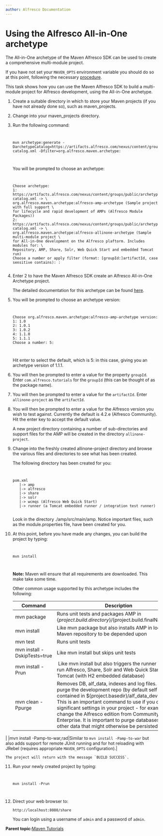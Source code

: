 ```yaml
---
author: Alfresco Documentation
---
```


# Using the Alfresco All-in-One archetype

The All-in-One archetype of the Maven Alfresco SDK can be used to create a comprehensive multi-module project.

If you have not set your `MAVEN_OPTS` environment variable you should do so at this point, following the necessary [procedure](dev-extensions-maven-sdk-maven-opts.md).

This task shows how you can use the Maven Alfresco SDK to build a multi-module project for Alfresco development, using the All-in-One archetype.

1.  Create a suitable directory in which to store your Maven projects \(if you have not already done so\), such as maven\_projects.

2.  Change into your maven\_projects directory.

3.  Run the following command:

    ```
    
    
    ﻿﻿mvn archetype:generate -DarchetypeCatalog=https://artifacts.alfresco.com/nexus/content/groups/public/archetype-catalog.xml -Dfilter=org.alfresco.maven.archetype:
    
            
    ```

    You will be prompted to choose an archetype:

    ```
    
    
    ﻿Choose archetype:
    1: https://artifacts.alfresco.com/nexus/content/groups/public/archetype-catalog.xml -> \
    org.alfresco.maven.archetype:alfresco-amp-archetype (Sample project with full support \
    for lifecycle and rapid development of AMPs (Alfresco Module Packages))
    2: https://artifacts.alfresco.com/nexus/content/groups/public/archetype-catalog.xml -> \
    org.alfresco.maven.archetype:alfresco-allinone-archetype (Sample multi-module project \
    for All-in-One development on the Alfresco plaftorm. Includes modules for: \
    Repository, AMP, Share, Solr, Web Quick Start and embedded Tomcat run)
    Choose a number or apply filter (format: [groupId:]artifactId, case sensitive contains): :
    
    
    ```

4.  Enter 2 to have the Maven Alfresco SDK create an Alfresco All-in-One Archetype project.

    The detailed documentation for this archetype can be found [here](https://artifacts.alfresco.com/nexus/content/repositories/alfresco-docs/alfresco-lifecycle-aggregator/latest/archetypes/alfresco-allinone-archetype/index.html).

5.  You will be prompted to choose an archetype version:

    ```
    
    
    Choose org.alfresco.maven.archetype:alfresco-amp-archetype version:
    1: 1.0
    2: 1.0.1
    3: 1.0.2
    4: 1.1.0
    5: 1.1.1
    Choose a number: 5:
    
                        
    ```

    Hit enter to select the default, which is 5: in this case, giving you an archetype version of 1.1.1.

6.  You will then be prompted to enter a value for the property `groupId`. Enter `com.alfresco.tutorials` for the `groupId` \(this can be thought of as the package name\).

7.  You will then be prompted to enter a value for the `artifactId`. Enter `allinone-project` as the `artifactId`.

8.  You will then be prompted to enter a value for the Alfresco version you wish to test against. Currently the default is 4.2.e \(Alfresco Community\). Hit the enter key to accept the default value.

    A new project directory containing a number of sub-directories and support files for the AMP will be created in the directory `allinone-project`.

9.  Change into the freshly created allinone-project directory and browse the various files and directories to see what has been created.

    The following directory has been created for you:

    ```
    
    ﻿
    ﻿pom.xml
       |-> amp
       |-> alfresco
       |-> share
       |-> solr
       |-> wcmqs (Alfresco Web Quick Start)
       |-> runner (a Tomcat embedded runner / integration test runner)
    
    
    ```

    Look in the directory ﻿./amp/src/main/amp. Notice important files, such as the module.properties file, have been created for you.

10. At this point, before you have made any changes, you can build the project by typing:

    ```
    
    
    mvn install
    
                        
    ```

    **Note:** Maven will ensure that all requirements are downloaded. This make take some time.

    Other common usage supported by this archetype includes the following:

    |Command|Description|
    |-------|-----------|
    |﻿mvn package|Runs unit tests and packages AMP in $\{project.build.directory\}/$\{project.build.finalName\}.amp|
    |mvn install|Like mvn package but also installs AMP in local Maven repository to be depended upon|
    |mvn test|Runs unit tests|
    |mvn install -DskipTests=true|Like mvn install but skips unit tests|
    |﻿mvn install -Prun|﻿ Like mvn install but also triggers the runner project to run Alfresco, Share, Solr and Web Quick Start in Tomcat \(with H2 embedded database\)|
    |mvn clean -Ppurge|Removes DB, alf\_data, indexes and log files. Useful to purge the development repo \(by default self contained in $\{project.basedir\}/alf\_data\_dev.**Note:** This is an important command to use if you change significant settings in your project - for example you change the Alfresco edition from Community to Enterprise. It is important to purge databases and other data that might otherwise be persisted.

|
    |mvn install -Pamp-to-war,rad|Similar to `mvn install -Pamp-to-war` but also adds support for remote JUnit running and for hot reloading with JRebel \(requires appropriate `MAVEN_OPTS` configuration\).|

    The project will return with the message `BUILD SUCCESS`.

11. Run your newly created project by typing:

    ```
    
    
    mvn install -Prun
    
            
    ```

12. Direct your web browser to:

    ```
    http://localhost:8080/share
    ```

    You can login using a username of `admin` and a password of `admin`.


**Parent topic:**[Maven Tutorials](../concepts/dev-extensions-maven-sdk-tutorials.md)

